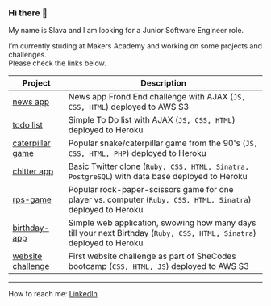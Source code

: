 ### Hi there :flamingo:

My name is Slava and I am looking for a Junior Software Engineer role.

I’m currently studing at Makers Academy and working on some projects and challenges.  
Please check the links below.

<!-- - [caterpillar game](https://caterpillar-game.herokuapp.com/)
- [chitter app](https://chitter---app.herokuapp.com/) 
- [rock-paper-scissors-game](https://rock---paper---scissors.herokuapp.com/)
- [birthday-app](https://birth-day-app.herokuapp.com/)
- [website challenge](https://shecodesproject2020.s3.eu-west-2.amazonaws.com/new_site.html) -->

| Project | Description |
| ------------- | ------------- |
| [news app](http://news-app-challenge.s3-website.eu-west-2.amazonaws.com/) | News app Frond End challenge with AJAX (`JS, CSS, HTML`) deployed to AWS S3 |
| [todo list](https://todo--list--challenge.herokuapp.com/) | Simple To Do list with AJAX (`JS, CSS, HTML`) deployed to Heroku |
| [caterpillar game](https://caterpillar-game.herokuapp.com/)  | Popular snake/caterpillar game from the 90's (`JS, CSS, HTML, PHP`) deployed to Heroku |
| [chitter app](https://chitter---app.herokuapp.com/)   | Basic Twitter clone (`Ruby, CSS, HTML, Sinatra, PostgreSQL`) with data base deployed to Heroku |
| [rps-game](https://rock---paper---scissors.herokuapp.com/)  | Popular rock-paper-scissors game for one player vs. computer (`Ruby, CSS, HTML, Sinatra`) deployed to Heroku |
| [birthday-app](https://birth-day-app.herokuapp.com/)  | Simple web application, swowing how many days till your next Birthday (`Ruby, CSS, HTML, Sinatra`) deployed to Heroku |
| [website challenge](https://shecodesproject2020.s3.eu-west-2.amazonaws.com/new_site.html) | First website challenge as part of SheCodes bootcamp (`CSS, HTML, JS`) deployed to AWS S3 |

---
How to reach me: [LinkedIn](https://www.linkedin.com/in/yaroslava-yates-629517221/)
